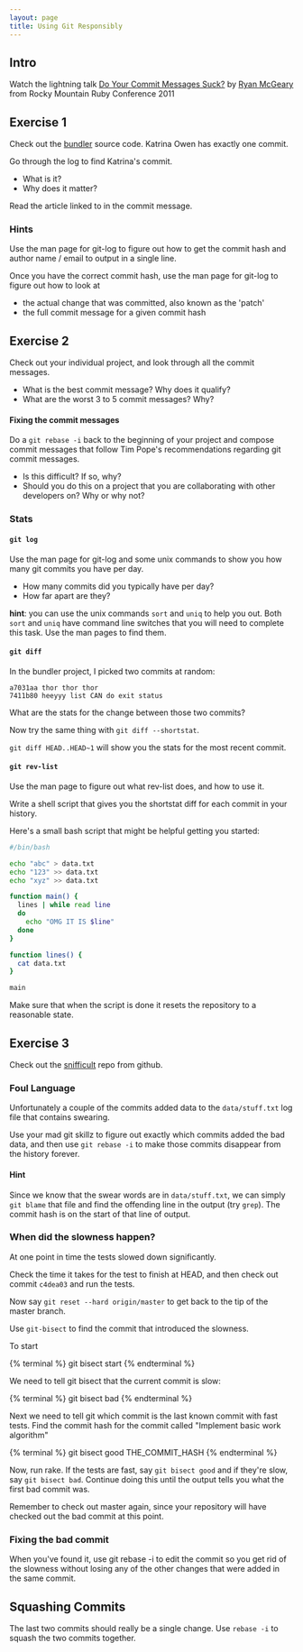 ```yaml
---
layout: page
title: Using Git Responsibly
---
```


## Intro

Watch the lightning talk [Do Your Commit Messages Suck?](http://www.confreaks.com/videos/744-rockymtnruby2011-lightning-talk-do-your-commit-messages-suck) by [Ryan McGeary](https://twitter.com/rmm5t) from Rocky Mountain Ruby Conference 2011

## Exercise 1

Check out the [bundler](https://github.com/bundler/bundler) source code. Katrina Owen has exactly one commit.

Go through the log to find Katrina's commit.

* What is it?
* Why does it matter?

Read the article linked to in the commit message.

### Hints

Use the man page for git-log to figure out how to get the commit hash and author name / email to output in a single line.

Once you have the correct commit hash, use the man page for git-log to figure out how to look at

* the actual change that was committed, also known as the 'patch'
* the full commit message for a given commit hash

## Exercise 2

Check out your individual project, and look through all the commit messages.

* What is the best commit message? Why does it qualify?
* What are the worst 3 to 5 commit messages? Why?

#### Fixing the commit messages

Do a `git rebase -i` back to the beginning of your project and compose commit messages that follow Tim Pope's recommendations regarding git commit messages.

* Is this difficult? If so, why?
* Should you do this on a project that you are collaborating with other developers on? Why or why not?

### Stats

#### `git log`

Use the man page for git-log and some unix commands to show you how many git commits you have per day.

* How many commits did you typically have per day?
* How far apart are they?

**hint**: you can use the unix commands `sort` and `uniq` to help you out. Both `sort` and `uniq` have command line switches that you will need to complete this task. Use the man pages to find them.

#### `git diff`

In the bundler project, I picked two commits at random:

```plain
a7031aa thor thor thor
7411b80 heeyyy list CAN do exit status
```

What are the stats for the change between those two commits?

Now try the same thing with `git diff --shortstat`.

`git diff HEAD..HEAD~1` will show you the stats for the most recent commit.

#### `git rev-list`

Use the man page to figure out what rev-list does, and how to use it.

Write a shell script that gives you the shortstat diff for each commit in your history.

Here's a small bash script that might be helpful getting you started:

```bash
#/bin/bash

echo "abc" > data.txt
echo "123" >> data.txt
echo "xyz" >> data.txt

function main() {
  lines | while read line
  do
    echo "OMG IT IS $line"
  done
}

function lines() {
  cat data.txt
}

main
```

Make sure that when the script is done it resets the repository to a reasonable state.

## Exercise 3

Check out the [snifficult](https://github.com/JumpstartLab/snifficult) repo from github.

### Foul Language

Unfortunately a couple of the commits added data to the `data/stuff.txt` log file that contains swearing.

Use your mad git skillz to figure out exactly which commits added the bad data, and then use `git rebase -i` to make those commits disappear from the history forever.

#### Hint

Since we know that the swear words are in `data/stuff.txt`, we can simply `git blame` that file and find the offending line in the output (try `grep`). The commit hash is on the start of that line of output.


### When did the slowness happen?

At one point in time the tests slowed down significantly.

Check the time it takes for the test to finish at HEAD, and then check out commit `c4dea03` and run the tests.

Now say `git reset --hard origin/master` to get back to the tip of the master branch.

Use `git-bisect` to find the commit that introduced the slowness.

To start

{% terminal %}
git bisect start
{% endterminal %}

We need to tell git bisect that the current commit is slow:

{% terminal %}
git bisect bad
{% endterminal %}

Next we need to tell git which commit is the last known commit with fast tests. Find the commit hash for the commit called "Implement basic work algorithm"

{% terminal %}
git bisect good THE_COMMIT_HASH
{% endterminal %}

Now, run rake. If the tests are fast, say `git bisect good` and if they're slow, say `git bisect bad`. Continue doing this until the output tells you what the first bad commit was.

Remember to check out master again, since your repository will have checked out the bad commit at this point.

### Fixing the bad commit

When you've found it, use git rebase -i to edit the commit so you get rid of the slowness without losing any of the other changes that were added in the same commit.

## Squashing Commits

The last two commits should really be a single change. Use `rebase -i` to squash the two commits together.

